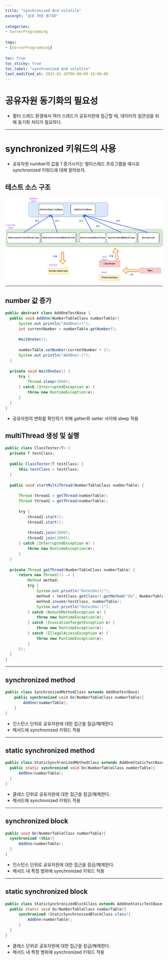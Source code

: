 ```yaml
---
title: "synchronized And volatile"
excerpt: "공유 자원 동기화"

categories:
- ServerProgramming 

tags:
- [ServerProgramming]

toc: true
toc_sticky: true
toc_label: "synchronized And volatile"
last_modified_at: 2023-01-10T08:00:00-10:00:00
---
```


# 공유자원 동기화의 필요성 
  - 멀티 스레드 환경에서 여러 스레드가 공유자원에 접근할 때, 데이터의 일관성을 위해 동기화 처리가 필요하다.

---

# synchronized 키워드의 사용
  - 공유자원 number의 값을 1 증가시키는 멀티스레드 프로그램을 예시로 synchronized 키워드에 대해 알아보자.

## 테스트 소스 구조
  ![image](/assets/images/ServerProgramming/SynchronizedSource_ClassDiagram.png)  

---

## number 값 증가
  ```java
  public abstract class AddOneTestBase {
    public void AddOne(NumberTableClass numberTable){
        System.out.println("AddOne(+)");
        int currentNumber = numberTable.getNumber();

        WaitOneSec();

        numberTable.setNumber(currentNumber + 1);
        System.out.println("AddOne(-)");
    }

    private void WaitOneSec() {
        try {
            Thread.sleep(1000);
        } catch (InterruptedException e) {
            throw new RuntimeException(e);
        }
    }
  }
  ```
  - 공유자원의 변화를 확인하기 위해 getter와 setter 사이에 sleep 적용

## multiThread 생성 및 실행
  ```java
  public class ClassTester<T> {
    private T testClass;

    public ClassTester(T testClass) {
        this.testClass = testClass;
    }

    public void startMultiThread(NumberTableClass numberTable) {

        Thread thread1 = getThread(numberTable);
        Thread thread2 = getThread(numberTable);

        try {
            thread1.start();
            thread2.start();

            thread1.join(3000);
            thread2.join(3000);
        } catch (InterruptedException e) {
            throw new RuntimeException(e);
        }
    }

    private Thread getThread(NumberTableClass numberTable) {
        return new Thread(() -> {
            Method method;
            try {
                System.out.println("OuterDo(+)");
                method = testClass.getClass().getMethod("Do", NumberTableClass.class);
                method.invoke(testClass, numberTable);
                System.out.println("OuterDo(-)");
            } catch (NoSuchMethodException e) {
                throw new RuntimeException(e);
            } catch (InvocationTargetException e) {
                throw new RuntimeException(e);
            } catch (IllegalAccessException e) {
                throw new RuntimeException(e);
            }
        });
    }
  }
  ```
---

## synchronized method
  ```java
  public class SynchronizedMethodClass extends AddOneTestBase{
      public synchronized void Do(NumberTableClass numberTable){
          AddOne(numberTable);
      }
  }
  ```
  - 인스턴스 단위로 공유자원에 대한 접근을 잠금/해제한다.
  - 메서드에 synchronized 키워드 적용

---

## static synchronized method
  ```java
  public class StaticSynchronizedMethodClass extends AddOneStaticTestBase{
    public static synchronized void Do(NumberTableClass numberTable){
        AddOne(numberTable);
    }
  }
  ```
  - 클래스 단위로 공유자원에 대한 접근을 잠금/해제한다.
  - 메서드에 synchronized 키워드 적용

---

## synchronized block
  ```java
  public void Do(NumberTableClass numberTable){
    synchronized (this){
        AddOne(numberTable);
    }
  }
  ```
  - 인스턴스 단위로 공유자원에 대한 접근을 잠금/해제한다.
  - 메서드 내 특정 범위에 synchronized 키워드 적용

---

## static synchronized block
  ```java
  public class StaticSynchronizedBlockClass extends AddOneStaticTestBase{
    public static void Do(NumberTableClass numberTable){
        synchronized (StaticSynchronizedBlockClass.class){
            AddOne(numberTable);
        }
    }
  }
  ```
  - 클래스 단위로 공유자원에 대한 접근을 잠금/해제한다.
  - 메서드 내 특정 범위에 synchronized 키워드 적용